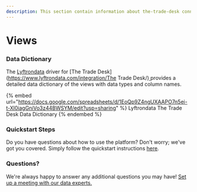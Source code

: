 ```yaml
---
description: This section contain information about the-trade-desk connector views information
---
```


# Views

### Data Dictionary

The [Lyftrondata](https://www.lyftrondata.com/) driver for [The Trade Desk](https://www.lyftrondata.com/integration/The Trade Desk/)[ ](https://www.lyftrondata.com/integration/the-trade-desk/)provides a detailed data dictionary of the views with data types and column names.

{% embed url="https://docs.google.com/spreadsheets/d/1EoQp9Z4ngUXAAPO7n5ei-t-Xl0iagGniVo3z44BWSYM/edit?usp=sharing" %}
Lyftrondata The Trade Desk Data Dictionary
{% endembed %}

### Quickstart Steps

Do you have questions about how to use the platform? Don't worry; we've got you covered. Simply follow the quickstart instructions [here](../../../../quickstart-steps.md).

### Questions? <a href="#questions" id="questions"></a>

We're always happy to answer any additional questions you may have! [Set up a meeting with our data experts.](https://www.lyftrondata.com/book-a-meeting/)



